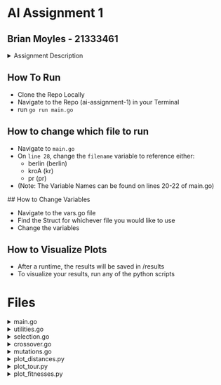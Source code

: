 # AI Assignment 1 
## Brian Moyles - 21333461

<details>
<summary>Assignment Description</summary>
<br>
- In this assignment, you will implement a genetic algorithm to solve the Traveling Salesman Problem (TSP)
</details>

## How To Run
- Clone the Repo Locally 
- Navigate to the Repo (ai-assignment-1) in your Terminal
- run `go run main.go`

## How to change which file to run
- Navigate to `main.go`
- On `line 28`, change the `filename` variable to reference either:
    - berlin (berlin)
    - kroA (kr)
    - pr (pr)
- (Note: The Variable Names can be found on lines 20-22 of main.go)

## How to Change Variables
- Navigate to the vars.go file
- Find the Struct for whichever file you would like to use
- Change the variables

## How to Visualize Plots
- After a runtime, the results will be saved in /results
- To visualize your results, run any of the python scripts

# Files 
<details>
<summary>main.go</summary>
This is the main entry point for the genetic algorithm. 
It initializes the parameters, reads the TSP file, runs the genetic algorithm, and saves the results.
</details>

<details>
<summary>utilities.go</summary>
Contains utility functions such as reading TSP files and checking if a city is in a tour.
</details>

<details>
<summary>selection.go</summary>
Implements the selection mechanism for the genetic algorithm, specifically the tournament selection method.
</details>

<details>
<summary>crossover.go</summary>
Implements the crossover mechanisms for the genetic algorithm, including Ordered Crossover (OX) and Partially Mapped Crossover (PMX).
</details>

<details>
<summary>mutations.go</summary>
Implements mutation mechanisms for the genetic algorithm, including Swap Mutation and Inversion Mutation.
</details>

<details>
<summary>plot_distances.py</summary>
Plots the distances over generations using matplotlib. It reads the distances from a JSON file and sorts them before plotting.
</details>

<details>
<summary>plot_tour.py</summary>
Plots the best tour found by the genetic algorithm using matplotlib. It reads the cities and the best tour from a JSON file.
</details>

<details>
<summary>plot_fitnesses.py</summary>
Plots the fitness values over generations using matplotlib. It reads the fitness values from a JSON file and sorts them before plotting.
</details>